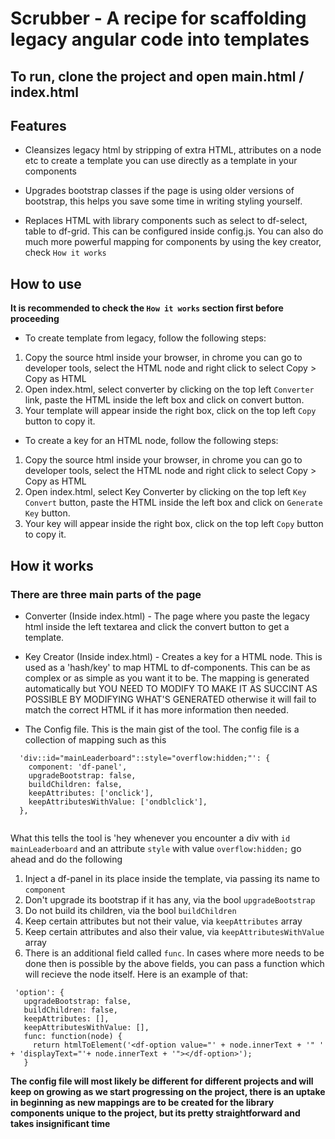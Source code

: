 # Scrubber - A recipe for scaffolding legacy angular code into templates

## To run, clone the project and open main.html / index.html

## Features

- Cleansizes legacy html by stripping of extra HTML, attributes on a node etc to create a template you can use directly as a template in your components

- Upgrades bootstrap classes if the page is using older versions of bootstrap, this helps you save some time in writing styling yourself.

- Replaces HTML with library components such as select to df-select, table to df-grid. This can be configured inside config.js. You can also do much more powerful mapping for components by using the key creator, check ```How it works```

## How to use
**It is recommended to check the ```How it works``` section first before proceeding**
- To create template from legacy, follow the following steps:
1. Copy the source html inside your browser, in chrome you can go to developer tools, select the HTML node and right click to select Copy > Copy as HTML
2. Open index.html, select converter by clicking on the top left ```Converter``` link, paste the HTML inside the left box and click on convert button.
3. Your template will appear inside the right box, click on the top left ```Copy``` button to copy it.

- To create a key for an HTML node, follow the following steps: 
1. Copy the source html inside your browser, in chrome you can go to developer tools, select the HTML node and right click to select Copy > Copy as HTML
2. Open index.html, select Key Converter by clicking on the top left ```Key Convert``` button, paste the HTML inside the left box and click on ```Generate Key``` button.
3. Your key will appear inside the right box, click on the top left ```Copy``` button to copy it.

## How it works

### There are three main parts of the page

- Converter (Inside index.html) - The page where you paste the legacy html inside the left textarea and click the convert button to get a template.

- Key Creator (Inside index.html) - Creates a key for a HTML node. This is used as a 'hash/key' to map HTML to df-components. This can be as complex or as simple as you want it to be. The mapping is generated automatically but YOU NEED TO MODIFY TO MAKE IT AS SUCCINT AS POSSIBLE BY MODIFYING WHAT'S GENERATED otherwise it will fail to match the correct HTML if it has more information then needed.

- The Config file. This is the main gist of the tool. The config file is a collection of mapping such as this

```
  'div::id="mainLeaderboard"::style="overflow:hidden;"': {
    component: 'df-panel',
    upgradeBootstrap: false,
    buildChildren: false,
    keepAttributes: ['onclick'],
    keepAttributesWithValue: ['ondblclick'],
  },
  
 ```
 
 What this tells the tool is 'hey whenever you encounter a div with ```id``` ```mainLeaderboard``` and an attribute ```style``` with value ```overflow:hidden;``` go ahead and do the following
 
 1. Inject a df-panel in its place inside the template, via passing its name to ```component```
 2. Don't upgrade its bootstrap if it has any, via the bool ```upgradeBootstrap```
 3. Do not build its children, via the bool ```buildChildren```
 4. Keep certain attributes but not their value, via ```keepAttributes``` array
 5. Keep certain attributes and also their value, via ```keepAttributesWithValue``` array
 6. There is an additional field called ```func```. In cases where more needs to be done then is possible by the above fields, you can pass a function which will recieve the node itself. Here is an example of that:
 ```
  'option': {
    upgradeBootstrap: false,
    buildChildren: false,
    keepAttributes: [],
    keepAttributesWithValue: [],
    func: function(node) {
      return htmlToElement('<df-option value="' + node.innerText + '" ' + 'displayText="'+ node.innerText + '"></df-option>');
    }
   ```
**The config file will most likely be different for different projects and will keep on growing as we start progressing on the project, there is an uptake in beginning as new mappings are to be created for the library components unique to the project, but its pretty straightforward and takes insignificant time** 

